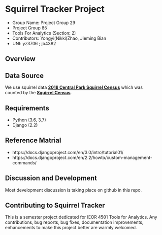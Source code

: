 # Squirrel Tracker Project

<ul>
  <li> Group Name: Project Group 29 </li>
  <li> Project Group 85 </li>
  <li> Tools For Analytics (Section: 2) </li>
  <li> Contributors: Yongyi(Nikki)Zhao, Jieming Bian</li>
  <li> UNI: yz3706 ; jb4382 </li>
</ul>

## Overview
<p> </p>

## Data Source
We use squirrel data [**2018 Central Park Squirrel Census**](https://data.cityofnewyork.us/Environment/2018-Central-Park-Squirrel-Census-Squirrel-Data/vfnx-vebw) which was counted by the [**Squirrel Census**](https://www.thesquirrelcensus.com/). 

## Requirements
<ul>
  <li> Python (3.6, 3.7) </li>
  <li> Django (2.2) </li>
</ul>

## Reference Matrial
<ul>
  <li>https://docs.djangoproject.com/en/3.0/intro/tutorial01/</li>
  <li>https://docs.djangoproject.com/en/2.2/howto/custom-management-commands/</li>
</ul>

## Discussion and Development

<p> Most development discussion is taking place on github in this repo.</p>

## Contributing to Squirrel Tracker
<p>
This is a semester project dedicated for IEOR 4501 Tools for Analytics. Any contributions, bug reports, bug fixes, documentation improvements, enhancements to make this project better are warmly welcomed.
</p>
